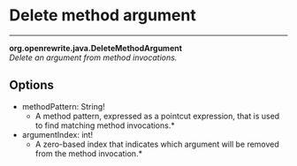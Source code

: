 # Delete method argument

---
**org.openrewrite.java.DeleteMethodArgument**  
*Delete an argument from method invocations.*
## Options
- methodPattern: String!
	- A method pattern, expressed as a pointcut expression, that is used to find matching method invocations.*
- argumentIndex: int!
	- A zero-based index that indicates which argument will be removed from the method invocation.*
